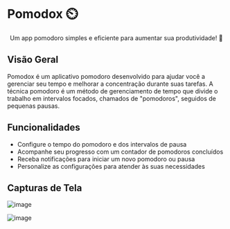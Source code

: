 # Pomodox ⏲️

<p align="center">

</p>

<p align="center">
  Um app pomodoro simples e eficiente para aumentar sua produtividade! 🍅
</p>

## Visão Geral

Pomodox é um aplicativo pomodoro desenvolvido para ajudar você a gerenciar seu tempo e melhorar a concentração durante suas tarefas. A técnica pomodoro é um método de gerenciamento de tempo que divide o trabalho em intervalos focados, chamados de "pomodoros", seguidos de pequenas pausas.

## Funcionalidades

- Configure o tempo do pomodoro e dos intervalos de pausa
- Acompanhe seu progresso com um contador de pomodoros concluídos
- Receba notificações para iniciar um novo pomodoro ou pausa
- Personalize as configurações para atender às suas necessidades

## Capturas de Tela

![image](https://github.com/viniciosragazzidev/pomodoxapp_v2/assets/125518719/8ce50742-3cdf-427c-a34c-b4bd5ee6884f)

![image](https://github.com/viniciosragazzidev/pomodoxapp_v2/assets/125518719/63ec4481-6689-4422-8b8f-7355f0348419)
